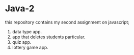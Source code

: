 # Java-2
this repository contains my second assignment on javascript;
1. data type app.
2. app that deletes students particular.
3. quiz app.
4. lottery game app.

